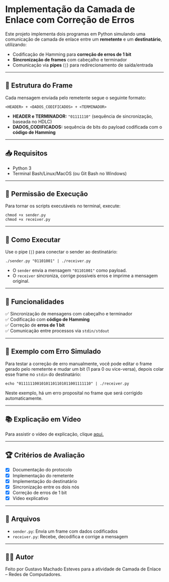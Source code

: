 # Implementação da Camada de Enlace com Correção de Erros

Este projeto implementa dois programas em Python simulando uma comunicação de camada de enlace entre um **remetente** e um **destinatário**, utilizando:

- Codificação de Hamming para **correção de erros de 1 bit**
- **Sincronização de frames** com cabeçalho e terminador
- Comunicação via **pipes** (`|`) para redirecionamento de saída/entrada

---

## 📄 Estrutura do Frame

Cada mensagem enviada pelo remetente segue o seguinte formato:

```
<HEADER> + <DADOS_CODIFICADOS> + <TERMINADOR>
```

- **HEADER e TERMINADOR:** `"01111110"` (sequência de sincronização, baseada no HDLC)
- **DADOS_CODIFICADOS:** sequência de bits do payload codificada com o **código de Hamming**

---

## 📥 Requisitos

- Python 3
- Terminal Bash/Linux/MacOS (ou Git Bash no Windows)

---

## 🔧 Permissão de Execução

Para tornar os scripts executáveis no terminal, execute:

```
chmod +x sender.py  
chmod +x receiver.py
```

---

## 🚀 Como Executar

Use o pipe (`|`) para conectar o sender ao destinatário:

```
./sender.py "01101001" | ./receiver.py
```

- O `sender` envia a mensagem `"01101001"` como payload.
- O `receiver` sincroniza, corrige possíveis erros e imprime a mensagem original.

---

## 🧠 Funcionalidades

✅ Sincronização de mensagens com cabeçalho e terminador  
✅ Codificação com **código de Hamming**  
✅ Correção de **erros de 1 bit**  
✅ Comunicação entre processos via `stdin/stdout`

---

## 🧪 Exemplo com Erro Simulado

Para testar a correção de erro manualmente, você pode editar o frame gerado pelo remetente e mudar um bit (1 para 0 ou vice-versa), depois colar esse frame no `stdin` do destinatário:

```
echo "01111110010101101101011001111110" | ./receiver.py
```

Neste exemplo, há um erro proposital no frame que será corrigido automaticamente.

---

## 📚 Explicação em Vídeo


Para assistir o vídeo de explicação, clique [aqui.](https://youtu.be/CXzDBQ_ygmE)

---

## 🏆 Critérios de Avaliação

- [x] Documentação do protocolo  
- [x] Implementação do remetente  
- [x] Implementação do destinatário  
- [x] Sincronização entre os dois nós  
- [x] Correção de erros de 1 bit  
- [x] Vídeo explicativo

---

## 📁 Arquivos

- `sender.py`: Envia um frame com dados codificados
- `receiver.py`: Recebe, decodifica e corrige a mensagem

---

## 👨‍💻 Autor

Feito por Gustavo Machado Esteves para a atividade de Camada de Enlace – Redes de Computadores.

